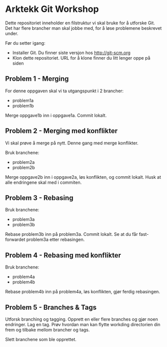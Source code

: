 Arktekk Git Workshop
====================

Dette repositoriet inneholder en filstruktur vi skal bruke for å utforske Git.
Det har flere brancher man skal jobbe med, for å løse problemene beskrevet under.

Før du setter igang:
 * Installer Git. Du finner siste versjon hos http://git-scm.org
 * Klon dette repositoriet. URL for å klone finner du litt lenger oppe på siden

Problem 1 - Merging
-------------------

For denne oppgaven skal vi ta utgangspunkt i 2 brancher:
 - problem1a
 - problem1b

Merge oppgave1b inn i oppgave1a. Commit lokalt.

Problem 2 - Merging med konflikter
----------------------------------

Vi skal prøve å merge på nytt. Denne gang med merge konflikter.

Bruk branchene:
 - problem2a
 - problem2b

Merge oppgave2b inn i oppgave2a, løs konflikten, og commit lokalt. Husk at alle
endringene skal med i commiten.

Problem 3 - Rebasing
--------------------

Bruk branchene:
 - problem3a
 - problem3b

Rebase problem3b inn på problem3a. Commit lokalt. Se at du får fast-forwardet
problem3a etter rebasingen.

Problem 4 - Rebasing med konflikter
-----------------------------------

Bruk branchene:
 - problem4a
 - problem4b

Rebase problem4b inn på problem4a, løs konflikten, gjør ferdig rebasingen.

Problem 5 - Branches & Tags
---------------------------

Utforsk branching og tagging. Opprett en eller flere branches og gjør noen endringer. 
Lag en tag. Prøv hvordan man kan flytte workding directorien din frem og tilbake mellom
brancher og tags.

Slett branchene som ble opprettet.
